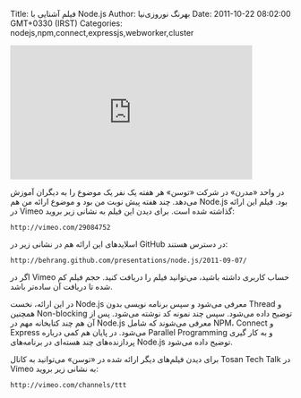 Title: فیلم آشنایی با Node.js
Author: بهرنگ نوروزی‌نیا
Date: 2011-10-22 08:02:00 GMT+0330 (IRST)
Categories: nodejs,npm,connect,expressjs,webworker,cluster

<iframe src="http://player.vimeo.com/video/29084752?title=0&amp;byline=0&amp;portrait=0" width="432" height="240" frameborder="0" webkitAllowFullScreen allowFullScreen></iframe>

در واحد «مدرن» در شرکت «توسن» هر هفته یک نفر یک موضوع را به دیگران آموزش می‌دهد. چند هفته پیش نوبت من بود و موضوع ارائه من هم Node.js بود. فیلم این ارائه در Vimeo گذاشته شده است. برای دیدن این فیلم به نشانی زیر بروید:

    http://vimeo.com/29084752

اسلایدهای این ارائه هم در نشانی زیر در GitHub در دسترس هستند:

    http://behrang.github.com/presentations/node.js/2011-09-07/

اگر در Vimeo حساب کاربری داشته باشید، می‌توانید فیلم را دریافت کنید. حجم فیلم کم شده تا دریافت آن ساده‌تر باشد.

در این ارائه، نخست Node.js معرفی می‌شود و سپس برنامه نویسی بدون Thread و همچنین Non-blocking توضیح داده می‌شود. سپس چند نمونه کد نوشته می‌شود. پس از آن هم چند کتابخانه مهم در Node.js معرفی می‌شوند که شامل NPM، Connect و Express می‌شود. در پایان هم کمی درباره Parallel Programming و به کار گیری پردازنده‌های چند هسته‌ای در برنامه‌های Node.js توضیح داده می‌شود.

برای دیدن فیلم‌های دیگر ارائه شده در «توسن» می‌توانید به کانال Tosan Tech Talk در Vimeo به نشانی زیر بروید:

    http://vimeo.com/channels/ttt